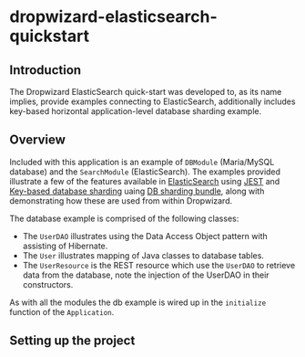# dropwizard-elasticsearch-quickstart

## Introduction

The Dropwizard ElasticSearch quick-start was developed to, as its name implies, provide examples connecting to ElasticSearch, 
additionally includes key-based horizontal application-level database sharding example.

## Overview

Included with this application is an example of `DBModule` (Maria/MySQL database) and the `SearchModule` (ElasticSearch). The examples provided illustrate a few of
the features available in [ElasticSearch](https://www.elastic.co/blog/a-practical-introduction-to-elasticsearch) using [JEST](https://github.com/searchbox-io/Jest/tree/master/jest) and [Key-based database sharding](https://www.digitalocean.com/community/tutorials/understanding-database-sharding) uaing [DB sharding bundle](https://github.com/santanusinha/dropwizard-db-sharding-bundle), along with demonstrating how these are used from within
Dropwizard.

The database example is comprised of the following classes:

* The `UserDAO` illustrates using the Data Access Object pattern with assisting of Hibernate.
* The `User` illustrates mapping of Java classes to database tables.
* The `UserResource` is the REST resource which use the `UserDAO` to retrieve data from the database, note the injection
of the UserDAO in their constructors.

As with all the modules the db example is wired up in the `initialize` function of the `Application`.

## Setting up the project

